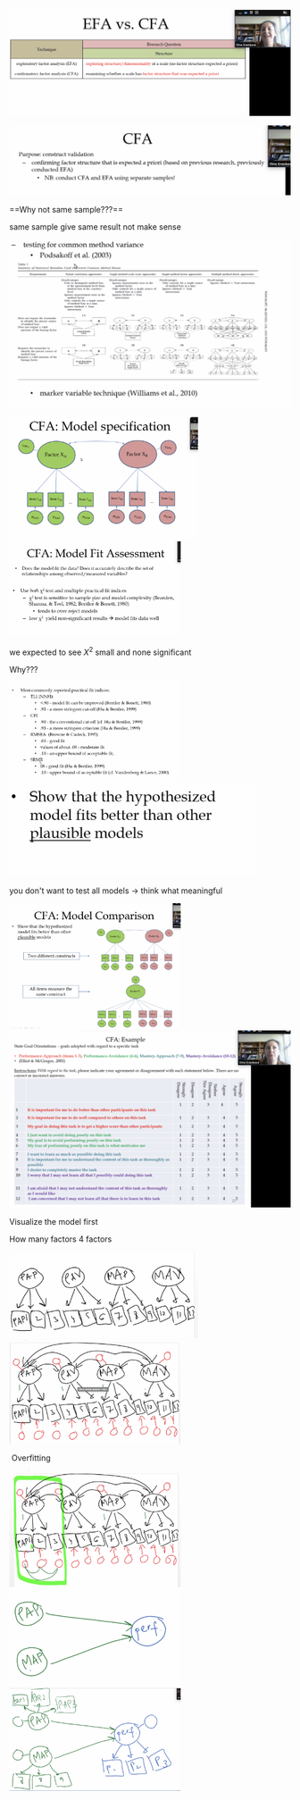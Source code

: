 ![image-20201118001623011](${image}/image-20201118001623011.png)



<img src="${image}/image-20201118001826822.png" alt="image-20201118001826822" style="zoom:50%;" />

==Why not same sample???==

same sample give same result not make sense 

![image-20201118002238209](${image}/image-20201118002238209.png)

<img src="${image}/image-20201118002520012.png" alt="image-20201118002520012" style="zoom: 33%;" />

<img src="${image}/image-20201118003501818.png" alt="image-20201118003501818" style="zoom:30%;" />

<img src="${image}/image-20201118003532443.png" alt="image-20201118003532443" style="zoom:30%;" />

we expected to see $X^2$ small and none significant 

Why??? 

<img src="${image}/image-20201118003910636.png" alt="image-20201118003910636" style="zoom:30%;" />

<img src="${image}/image-20201118004251562.png" alt="image-20201118004251562" style="zoom:50%;" />

you don't want to test all models -> think what meaningful 

<img src="${image}/image-20201118004343372.png" alt="image-20201118004343372" style="zoom:30%;" />

<img src="${image}/image-20201118004956604.png" alt="image-20201118004956604" style="zoom:50%;" />

Visualize the model first



How many factors 4 factors 

<img src="${image}/image-20201118005313608.png" alt="image-20201118005313608" style="zoom: 33%;" />

<img src="${image}/image-20201118005504291.png" alt="image-20201118005504291" style="zoom:30%;" />

​	Overfitting 

<img src="${image}/image-20201118015517923.png" alt="image-20201118015517923" style="zoom:30%;" />

<img src="${image}/image-20201118022036444.png" alt="image-20201118022036444" style="zoom:30%;" />

<img src="${image}/image-20201118022220246.png" alt="image-20201118022220246" style="zoom:30%;" />